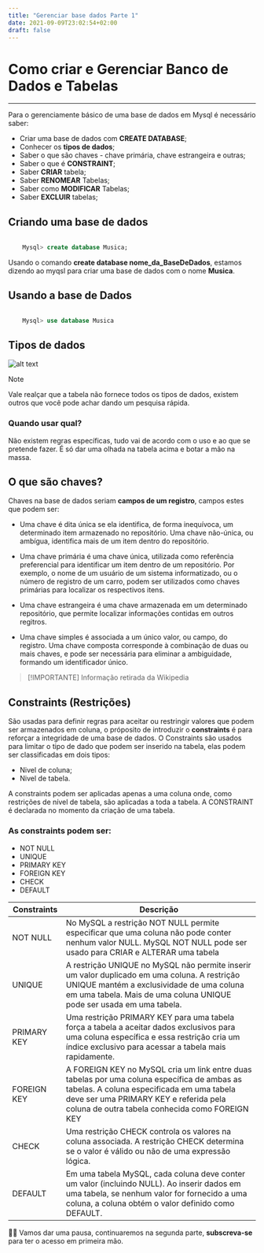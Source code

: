 ```yaml
---
title: "Gerenciar base dados Parte 1"
date: 2021-09-09T23:02:54+02:00
draft: false
---
```

# Como criar e Gerenciar Banco de Dados e Tabelas
---
Para o gerenciamente básico de uma base de dados em Mysql é necessário saber:

- Criar uma base de dados com **CREATE DATABASE**;
- Conhecer os **tipos de dados**;
- Saber o que são chaves - chave primária, chave estrangeira e outras;
- Saber o que é **CONSTRAINT**;
- Saber **CRIAR** tabela;
- Saber **RENOMEAR** Tabelas;
- Saber como **MODIFICAR** Tabelas;
- Saber **EXCLUIR** tabelas;

## Criando uma base de dados

````sql
    
    Mysql> create database Musica;
````

Usando o comando **create database nome_da_BaseDeDados**, estamos dizendo ao myqsl para criar uma base de dados com o nome **Musica**.

## Usando a base de Dados

````sql

    Mysql> use database Musica

````

## Tipos de dados

![alt text](https://miro.medium.com/max/2400/1*MWGJF0l5g6pb6_3YZAFJwA.png)


> [!NOTE]
>Vale realçar que a tabela não fornece todos os tipos de dados, existem outros que você pode achar dando um pesquisa rápida.

### Quando usar qual?

Não existem regras específicas, tudo vai de acordo com o uso e ao que se pretende fazer. É só dar uma olhada na tabela acima e botar a mão na massa.

## O que são chaves?

Chaves na base de dados seriam **campos de um registro**, campos estes que podem ser:

- Uma chave é dita única se ela identifica, de forma inequívoca, um determinado item armazenado no repositório. Uma chave não-única, ou ambígua, identifica mais de um item dentro do repositório.

- Uma chave primária é uma chave única, utilizada como referência preferencial para identificar um item dentro de um repositório. Por exemplo, o nome de um usuário de um sistema informatizado, ou o número de registro de um carro, podem ser utilizados como chaves primárias para localizar os respectivos itens.

- Uma chave estrangeira é uma chave armazenada em um determinado repositório, que permite localizar informações contidas em outros regitros.

- Uma chave simples é associada a um único valor, ou campo, do registro. Uma chave composta corresponde à combinação de duas ou mais chaves, e pode ser necessária para eliminar a ambiguidade, formando um identificador único.

> [!IMPORTANTE]
> Informação retirada da Wikipedia

## Constraints (Restrições)

São usadas para definir regras para aceitar ou restringir valores que podem ser armazenados em coluna, o próposito de introduzir o **constraints** é para reforçar a integridade de uma base de dados.
O Constraints são usados para limitar o tipo de dado que podem ser inserido na tabela, elas podem ser classificadas em dois tipos:

- Nivel de coluna; 
- Nivel de tabela.

A constraints podem ser aplicadas apenas a uma coluna onde, como restrições de nível de tabela, são aplicadas a toda a tabela.
A CONSTRAINT é declarada no momento da criação de uma tabela.

### As constraints podem ser: 

- NOT NULL
- UNIQUE
- PRIMARY KEY
- FOREIGN KEY
- CHECK
- DEFAULT

|  **Constraints**| **Descrição**  |
|---------|---------|
|NOT NULL     |   No MySQL a restrição NOT NULL permite especificar que uma coluna não pode conter nenhum valor NULL. MySQL NOT NULL pode ser usado para CRIAR e ALTERAR uma tabela      |
|UNIQUE     |  A restrição UNIQUE no MySQL não permite inserir um valor duplicado em uma coluna. A restrição UNIQUE mantém a exclusividade de uma coluna em uma tabela. Mais de uma coluna UNIQUE pode ser usada em uma tabela.       |
|PRIMARY KEY     | Uma restrição PRIMARY KEY para uma tabela força a tabela a aceitar dados exclusivos para uma coluna específica e essa restrição cria um índice exclusivo para acessar a tabela mais rapidamente.        |
|FOREIGN KEY     |      A FOREIGN KEY no MySQL cria um link entre duas tabelas por uma coluna específica de ambas as tabelas. A coluna especificada em uma tabela deve ser uma PRIMARY KEY e referida pela coluna de outra tabela conhecida como FOREIGN KEY   |
|CHECK     |    Uma restrição CHECK controla os valores na coluna associada. A restrição CHECK determina se o valor é válido ou não de uma expressão lógica.     |
|DEFAULT     |    Em uma tabela MySQL, cada coluna deve conter um valor (incluindo NULL). Ao inserir dados em uma tabela, se nenhum valor for fornecido a uma coluna, a coluna obtém o valor definido como DEFAULT.     |


🥱😀 Vamos dar uma pausa, continuaremos na segunda parte, **subscreva-se** para ter o acesso em primeira mão.


